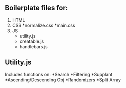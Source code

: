 Boilerplate files for:
----------------------
1. HTML
2. CSS
	*normalize.css
	*main.css
3. JS
	* utility.js
	* creatable.js
	* handlebars.js

Utility.js
----------
Includes functions on:
*Search
*Filtering
*Supplant
*Ascending/Descending Obj
*Randomizers
*Split Array
